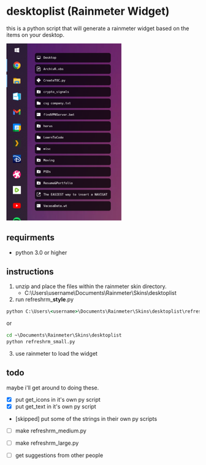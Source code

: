 # desktoplist (Rainmeter Widget)
this is a python script that will generate a rainmeter widget based on the items on your desktop.

<img src=".\@Resources\Images\small.png" alt="drawing" style="width:300px;"/>

## requirments
* python 3.0 or higher

## instructions
1. unzip and place the files within the rainmeter skin directory.
    * C:\Users\username\Documents\Rainmeter\Skins\desktoplist
2. run refreshrm_**style**.py
```cmd
python C:\Users\<username>\Documents\Rainmeter\Skins\desktoplist\refreshrm_small.py
```
or 
```cmd
cd ~\Documents\Rainmeter\Skins\desktoplist
python refreshrm_small.py
```
3. use rainmeter to load the widget


## todo
maybe i'll get around to doing these.

 - [X] put get_icons in it's own py script
 - [X] put get_text in it's own py script
 - [skipped] put some of the strings in their own py scripts
 - [ ] make refreshrm_medium.py
 - [ ] make refreshrm_large.py
 - [ ] get suggestions from other people
 
 